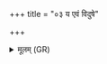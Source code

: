 +++
title = "०३ य एवं विदुषे"

+++
<details><summary>मूलम् (GR)</summary>

य एवं विदुषे ऽदत्त्वा-  
-अन्यस्मै ददद् वशाम् ।  
दुर्गा तस्मा अधिष्ठाने  
पृथिवी सहदेवता ॥
</details>